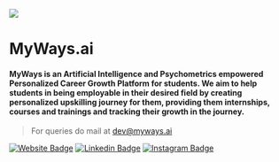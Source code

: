 ![](https://usenotioncms.com/proxy/block/6c6a1595-bace-491e-b67b-4f277617bc97%2F59824b23-8b44-40bf-93dc-a253e553e2b2%2Fcoverpic.jpeg)

# MyWays.ai

#### MyWays is an Artificial Intelligence and Psychometrics empowered Personalized Career Growth Platform for students. We aim to help students in being employable in their desired field by creating personalized upskilling journey for them, providing them internships, courses and trainings and tracking their growth in the journey.

> For queries do mail at dev@myways.ai

[![Website Badge](https://img.shields.io/badge/Website-3b5998?style=for-the-badge&logo=google-chrome&logoColor=white)](https://myways.ai)
[![Linkedin Badge](https://img.shields.io/badge/-LinkedIn-0e76a8?style=for-the-badge&logo=Linkedin&logoColor=white)](https://www.linkedin.com/company/followingmyways)
[![Instagram Badge](https://img.shields.io/badge/-Instagram-e4405f?style=for-the-badge&logo=Instagram&logoColor=white)](https://www.instagram.com/followingmyways)
